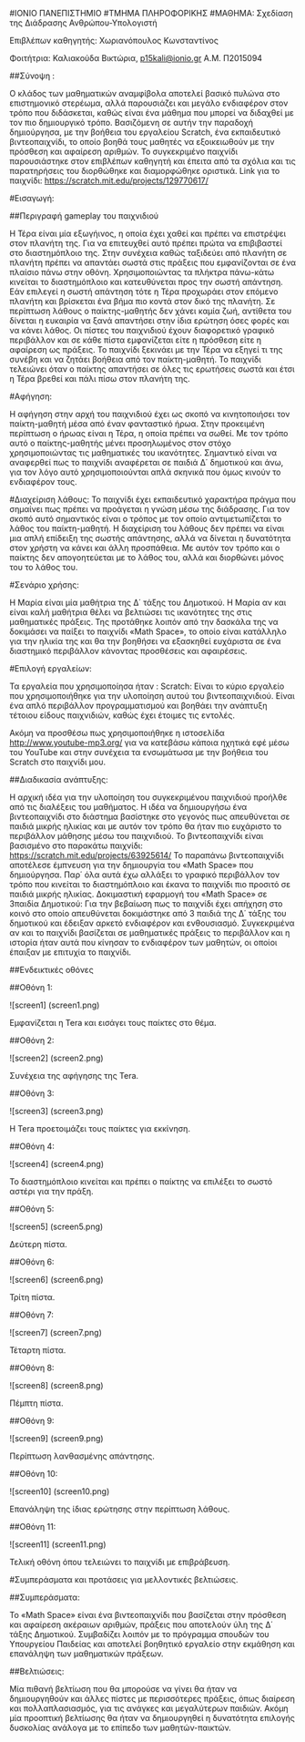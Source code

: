 ﻿#ΙΟΝΙΟ ΠΑΝΕΠΙΣΤΗΜΙΟ 
#ΤΜΗΜΑ ΠΛΗΡΟΦΟΡΙΚΗΣ 
#ΜΑΘΗΜΑ: Σχεδίαση της Διάδρασης Ανθρώπου-Υπολογιστή 
 
Επιβλέπων καθηγητής: Χωριανόπουλος Κωνσταντίνος 

Φοιτήτρια: Καλιακούδα Βικτώρια, p15kali@ionio.gr
Α.Μ. Π2015094 


##Σύνοψη :

Ο κλάδος των μαθηματικών αναμφίβολα αποτελεί βασικό πυλώνα στο επιστημονικό στερέωμα, αλλά παρουσιάζει και μεγάλο ενδιαφέρον στον τρόπο που διδάσκεται, καθώς είναι ένα μάθημα που μπορεί να διδαχθεί με τον πιο δημιουργικό τρόπο. Βασιζόμενη σε αυτήν την παραδοχή δημιούργησα, με την βοήθεια του εργαλείου Scratch, ένα εκπαιδευτικό βιντεοπαιχνίδι, το οποίο βοηθά τους μαθητές να εξοικειωθούν με την πρόσθεση και αφαίρεση αριθμών. Το συγκεκριμένο παιχνίδι παρουσιάστηκε στον επιβλέπων καθηγητή και έπειτα από τα σχόλια και τις παρατηρήσεις του διορθώθηκε και διαμορφώθηκε οριστικά. 
Link για το παιχνίδι: https://scratch.mit.edu/projects/129770617/ 


#Εισαγωγή:

##Περιγραφή gameplay του παιχνιδιού

Η Τέρα είναι μία εξωγήινος, η οποία έχει χαθεί και πρέπει να επιστρέψει στον πλανήτη της. Για να επιτευχθεί αυτό πρέπει πρώτα να επιβιβαστεί στο διαστημόπλοιο της. Στην συνέχεια καθώς ταξιδεύει από πλανήτη σε πλανήτη πρέπει να απαντάει σωστά στις πράξεις που εμφανίζονται σε ένα πλαίσιο πάνω στην οθόνη. Χρησιμοποιώντας τα πλήκτρα πάνω-κάτω κινείται το διαστημόπλοιο και κατευθύνεται προς την σωστή απάντηση. Εάν επιλεγεί η σωστή απάντηση τότε η Τέρα προχωράει στον επόμενο πλανήτη και βρίσκεται ένα βήμα πιο κοντά στον δικό της πλανήτη. Σε περίπτωση λάθους ο παίκτης-μαθητής δεν χάνει καμία ζωή, αντίθετα του δίνεται η ευκαιρία να ξανά απαντήσει στην ίδια ερώτηση όσες φορές και να κάνει λάθος. Οι πίστες του παιχνιδιού έχουν διαφορετικό γραφικό περιβάλλον και σε κάθε πίστα εμφανίζεται είτε η πρόσθεση είτε η αφαίρεση ως πράξεις. Το παιχνίδι ξεκινάει με την Τέρα να εξηγεί τι της συνέβη και να ζητάει βοήθεια από τον παίκτη-μαθητή. Το παιχνίδι τελειώνει όταν ο παίκτης απαντήσει σε όλες τις ερωτήσεις σωστά και έτσι η Τέρα βρεθεί και πάλι πίσω στον πλανήτη της.

#Αφήγηση:

Η αφήγηση στην αρχή του παιχνιδιού έχει ως σκοπό να κινητοποιήσει τον παίκτη-μαθητή μέσα από έναν φανταστικό ήρωα. Στην προκειμένη περίπτωση ο ήρωας είναι η Τέρα, η οποία πρέπει να σωθεί. Με τον τρόπο αυτό ο παίκτης-μαθητής μένει προσηλωμένος  στον στόχο χρησιμοποιώντας τις μαθηματικές του ικανότητες. Σημαντικό είναι να αναφερθεί πως το παιχνίδι αναφέρεται σε παιδιά Δ΄ δημοτικού και άνω, για τον λόγο αυτό χρησιμοποιούνται απλά σκηνικά που όμως κινούν το ενδιαφέρον τους.


#Διαχείριση λάθους:
Το παιχνίδι έχει εκπαιδευτικό χαρακτήρα πράγμα που σημαίνει πως πρέπει να προάγεται η γνώση μέσω της διάδρασης. Για τον σκοπό αυτό σημαντικός είναι ο τρόπος με τον οποίο αντιμετωπίζεται το λάθος του παίκτη-μαθητή. Η διαχείριση του λάθους δεν πρέπει να είναι μια απλή επίδειξη της σωστής απάντησης, αλλά να δίνεται η δυνατότητα στον χρήστη να κάνει και άλλη προσπάθεια. Με αυτόν τον τρόπο και ο παίκτης δεν απογοητεύεται με το λάθος του, αλλά και διορθώνει μόνος του το λάθος του.


#Σενάριο χρήσης:

Η Μαρία είναι μία μαθήτρια της Δ΄ τάξης του Δημοτικού. Η Μαρία αν και είναι καλή μαθήτρια θέλει να βελτιώσει τις ικανότητες της στις μαθηματικές πράξεις. Της προτάθηκε λοιπόν από την δασκάλα της να δοκιμάσει να παίξει το παιχνίδι «Math Space», το οποίο είναι κατάλληλο για την ηλικία της και θα την βοηθήσει να εξασκηθεί ευχάριστα σε ένα διαστημικό περιβάλλον κάνοντας προσθέσεις και αφαιρέσεις. 

#Επιλογή εργαλείων:

Τα εργαλεία που χρησιμοποίησα ήταν :
Scratch: Είναι το κύριο εργαλείο που χρησιμοποιήθηκε για την υλοποίηση αυτού του βιντεοπαιχνιδιού. Είναι ένα απλό περιβάλλον προγραμματισμού και βοηθάει την ανάπτυξη τέτοιου είδους παιχνιδιών, καθώς έχει έτοιμες τις εντολές.

Ακόμη να προσθέσω πως χρησιμοποιήθηκε η ιστοσελίδα http://www.youtube-mp3.org/ για να κατεβάσω κάποια ηχητικά εφέ μέσω του YouTube και στην συνέχεια τα ενσωμάτωσα με την βοήθεια του Scratch στο παιχνίδι μου.


##Διαδικασία ανάπτυξης:

Η αρχική ιδέα για την υλοποίηση του συγκεκριμένου παιχνιδιού προήλθε από τις διαλέξεις του μαθήματος. Η ιδέα να δημιουργήσω ένα βιντεοπαιχνίδι στο διάστημα βασίστηκε στο γεγονός πως απευθύνεται σε παιδιά μικρής ηλικίας και με αυτόν τον τρόπο θα ήταν πιο ευχάριστο το περιβάλλον μάθησης μέσω του παιχνιδιού. 
Το βιντεοπαιχνίδι είναι βασισμένο στο παρακάτω παιχνίδι:
https://scratch.mit.edu/projects/63925614/
Το παραπάνω βιντεοπαιχνίδι αποτέλεσε έμπνευση για την δημιουργία του «Math Space» που δημιούργησα. Παρ΄ όλα αυτά έχω αλλάξει το γραφικό περιβάλλον τον τρόπο που κινείται το διαστημόπλοιο και έκανα το παιχνίδι πιο προσιτό σε παιδιά μικρής ηλικίας.
Δοκιμαστική εφαρμογή του «Math Space» σε 3παιδία Δημοτικού: 
Για την βεβαίωση πως το παιχνίδι έχει απήχηση στο κοινό στο οποίο απευθύνεται δοκιμάστηκε από 3 παιδιά  της Δ΄ τάξης του δημοτικού και έδειξαν αρκετό ενδιαφέρον και ενθουσιασμό. Συγκεκριμένα αν και το παιχνίδι βασίζεται σε μαθηματικές πράξεις το περιβάλλον και η ιστορία ήταν αυτά που κίνησαν το ενδιαφέρον των μαθητών, οι οποίοι έπαιξαν με επιτυχία το παιχνίδι.


##Ενδεικτικές οθόνες 

##Οθόνη 1:


![screen1] (screen1.png)

Εμφανίζεται η Tera και εισάγει τους παίκτες στο θέμα.


##Οθόνη 2:


![screen2] (screen2.png)

Συνέχεια της αφήγησης της Tera.


##Οθόνη 3:


![screen3] (screen3.png)

Η Tera προετοιμάζει τους παίκτες για εκκίνηση.


##Οθόνη 4:


![screen4] (screen4.png)


Το διαστημόπλοιο κινείται και πρέπει ο παίκτης να επιλέξει το σωστό αστέρι για την πράξη.


##Οθόνη 5:


![screen5] (screen5.png)


Δεύτερη πίστα.


##Οθόνη 6:


![screen6] (screen6.png)

Τρίτη πίστα.


##Οθόνη 7:


![screen7] (screen7.png)

Τέταρτη πίστα.


##Οθόνη 8:

![screen8] (screen8.png)

Πέμπτη πίστα.


##Οθόνη 9:


![screen9] (screen9.png)

Περίπτωση λανθασμένης απάντησης.


##Οθόνη 10:


![screen10] (screen10.png)


Επανάληψη της ίδιας ερώτησης στην περίπτωση λάθους.



##Οθόνη 11:


![screen11] (screen11.png)


Τελική οθόνη όπου τελειώνει το παιχνίδι με επιβράβευση.


#Συμπεράσματα και προτάσεις για μελλοντικές βελτιώσεις.

##Συμπεράσματα:
 
Το «Math Space» είναι ένα βιντεοπαιχνίδι που βασίζεται στην πρόσθεση και αφαίρεση ακέραιων αριθμών, πράξεις που αποτελούν ύλη της Δ΄ τάξης Δημοτικού. Συμβαδίζει λοιπόν με το πρόγραμμα σπουδών του Υπουργείου Παιδείας και αποτελεί  βοηθητικό εργαλείο στην εκμάθηση και επανάληψη των μαθηματικών πράξεων.

##Βελτιώσεις:

Μία πιθανή βελτίωση που θα μπορούσε να γίνει θα ήταν να δημιουργηθούν και άλλες πίστες με περισσότερες πράξεις, όπως διαίρεση και πολλαπλασιασμός,  για τις ανάγκες και μεγαλύτερων παιδιών. Ακόμη μία προοπτική βελτίωσης θα ήταν να  δημιουργηθεί η δυνατότητα επιλογής δυσκολίας ανάλογα με το επίπεδο των μαθητών-παικτών. 

 
 
   	
   

